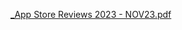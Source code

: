 [_App Store Reviews 2023 - NOV23.pdf](https://github.com/department-of-veterans-affairs/va.gov-team/files/13686932/_App.Store.Reviews.2023.-.NOV23.pdf)
